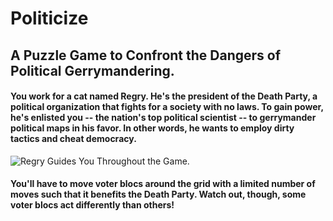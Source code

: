 # Politicize
 
## A Puzzle Game to Confront the Dangers of Political Gerrymandering.

#### You work for a cat named Regry. He's the president of the Death Party, a political organization that fights for a society with no laws. To gain power, he's enlisted you -- the nation's top political scientist -- to gerrymander political maps in his favor. In other words, he wants to employ dirty tactics and cheat democracy.

![Regry Guides You Throughout the Game.](https://user-images.githubusercontent.com/92184485/185762039-ca3a28fa-2259-48db-9dff-5f6eaf3f602b.gif)


#### You'll have to move voter blocs around the grid with a limited number of moves such that it benefits the Death Party. Watch out, though, some voter blocs act differently than others!
